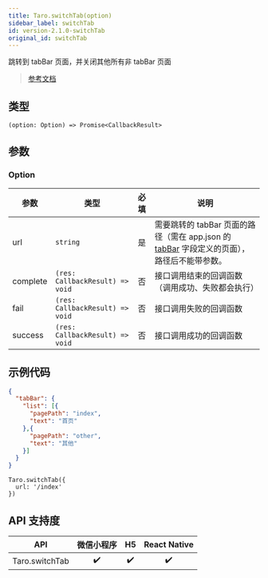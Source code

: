 ```yaml
---
title: Taro.switchTab(option)
sidebar_label: switchTab
id: version-2.1.0-switchTab
original_id: switchTab
---
```


跳转到 tabBar 页面，并关闭其他所有非 tabBar 页面

> [参考文档](https://developers.weixin.qq.com/miniprogram/dev/api/route/wx.switchTab.html)

## 类型

```tsx
(option: Option) => Promise<CallbackResult>
```

## 参数

### Option

<table>
  <thead>
    <tr>
      <th>参数</th>
      <th>类型</th>
      <th style="text-align:center">必填</th>
      <th>说明</th>
    </tr>
  </thead>
  <tbody>
    <tr>
      <td>url</td>
      <td><code>string</code></td>
      <td style="text-align:center">是</td>
      <td>需要跳转的 tabBar 页面的路径（需在 app.json 的 <a href="https://developers.weixin.qq.com/miniprogram/dev/reference/configuration/app.html#tabbar">tabBar</a> 字段定义的页面），路径后不能带参数。</td>
    </tr>
    <tr>
      <td>complete</td>
      <td><code>(res: CallbackResult) =&gt; void</code></td>
      <td style="text-align:center">否</td>
      <td>接口调用结束的回调函数（调用成功、失败都会执行）</td>
    </tr>
    <tr>
      <td>fail</td>
      <td><code>(res: CallbackResult) =&gt; void</code></td>
      <td style="text-align:center">否</td>
      <td>接口调用失败的回调函数</td>
    </tr>
    <tr>
      <td>success</td>
      <td><code>(res: CallbackResult) =&gt; void</code></td>
      <td style="text-align:center">否</td>
      <td>接口调用成功的回调函数</td>
    </tr>
  </tbody>
</table>

## 示例代码

```json
{
  "tabBar": {
    "list": [{
      "pagePath": "index",
      "text": "首页"
    },{
      "pagePath": "other",
      "text": "其他"
    }]
  }
}
```

```tsx
Taro.switchTab({
  url: '/index'
})
```

## API 支持度

| API | 微信小程序 | H5 | React Native |
| :---: | :---: | :---: | :---: |
| Taro.switchTab | ✔️ | ✔️ | ✔️ |
